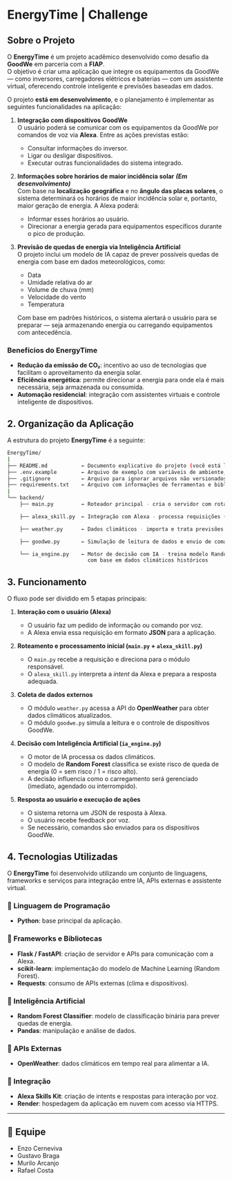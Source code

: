 # EnergyTime | Challenge

## Sobre o Projeto

O **EnergyTime** é um projeto acadêmico desenvolvido como desafio da **GoodWe** em parceria com a **FIAP**.  
O objetivo é criar uma aplicação que integre os equipamentos da GoodWe — como inversores, carregadores elétricos e baterias — com um assistente virtual, oferecendo controle inteligente e previsões baseadas em dados.  

O projeto **está em desenvolvimento**, e o planejamento é implementar as seguintes funcionalidades na aplicação:

1. **Integração com dispositivos GoodWe**  
   O usuário poderá se comunicar com os equipamentos da GoodWe por comandos de voz via **Alexa**. Entre as ações previstas estão:  
   - Consultar informações do inversor.  
   - Ligar ou desligar dispositivos.  
   - Executar outras funcionalidades do sistema integrado.  

2. **Informações sobre horários de maior incidência solar** ***(Em desenvolvimento)***  
   Com base na **localização geográfica** e no **ângulo das placas solares**, o sistema determinará os horários de maior incidência solar e, portanto, maior geração de energia. A Alexa poderá:  
   - Informar esses horários ao usuário.  
   - Direcionar a energia gerada para equipamentos específicos durante o pico de produção.  

3. **Previsão de quedas de energia via Inteligência Artificial**  
   O projeto inclui um modelo de IA capaz de prever possíveis quedas de energia com base em dados meteorológicos, como:  
   - Data  
   - Umidade relativa do ar  
   - Volume de chuva (mm)  
   - Velocidade do vento  
   - Temperatura  

   Com base em padrões históricos, o sistema alertará o usuário para se preparar — seja armazenando energia ou carregando equipamentos com antecedência.  

### Benefícios do EnergyTime
- **Redução da emissão de CO₂**: incentivo ao uso de tecnologias que facilitam o aproveitamento da energia solar.  
- **Eficiência energética**: permite direcionar a energia para onde ela é mais necessária, seja armazenada ou consumida.  
- **Automação residencial**: integração com assistentes virtuais e controle inteligente de dispositivos.  

## 2. Organização da Aplicação

A estrutura do projeto **EnergyTime** é a seguinte:

```bash
EnergyTime/
|
├── README.md           ← Documento explicativo do projeto (você está lendo agora)
├── .env.example        ← Arquivo de exemplo com variáveis de ambiente, senhas e acessos
├── .gitignore          ← Arquivo para ignorar arquivos não versionados
├── requirements.txt    ← Arquivo com informações de ferramentas e bibliotecas utilizadas para importação
|
└── backend/
    ├── main.py         ← Roteador principal - cria o servidor com rotas HTTPS para comunicação com a Alexa

    ├── alexa_skill.py  ← Integração com Alexa - processa requisições (Intents) em JSON e retorna respostas JSON

    ├── weather.py      ← Dados climáticos - importa e trata previsões do OpenWeather para uso na IA

    ├── goodwe.py       ← Simulação de leitura de dados e envio de comandos para equipamentos GoodWe

    └── ia_engine.py    ← Motor de decisão com IA - treina modelo RandomForest para prever quedas de energia
                          com base em dados climáticos históricos 
```

## 3. Funcionamento

O fluxo pode ser dividido em 5 etapas principais:

1. **Interação com o usuário (Alexa)**  
   - O usuário faz um pedido de informação ou comando por voz.  
   - A Alexa envia essa requisição em formato **JSON** para a aplicação.  

2. **Roteamento e processamento inicial (`main.py` + `alexa_skill.py`)**  
   - O `main.py` recebe a requisição e direciona para o módulo responsável.  
   - O `alexa_skill.py` interpreta a *intent* da Alexa e prepara a resposta adequada.  

3. **Coleta de dados externos**  
   - O módulo `weather.py` acessa a API do **OpenWeather** para obter dados climáticos atualizados.  
   - O módulo `goodwe.py` simula a leitura e o controle de dispositivos GoodWe.  

4. **Decisão com Inteligência Artificial (`ia_engine.py`)**  
   - O motor de IA processa os dados climáticos.  
   - O modelo de **Random Forest** classifica se existe risco de queda de energia (0 = sem risco / 1 = risco alto).  
   - A decisão influencia como o carregamento será gerenciado (imediato, agendado ou interrompido).  

5. **Resposta ao usuário e execução de ações**  
   - O sistema retorna um JSON de resposta à Alexa.  
   - O usuário recebe feedback por voz.  
   - Se necessário, comandos são enviados para os dispositivos GoodWe.
  
## 4. Tecnologias Utilizadas

O **EnergyTime** foi desenvolvido utilizando um conjunto de linguagens, frameworks e serviços para integração entre IA, APIs externas e assistente virtual.

### 🔹 Linguagem de Programação
- **Python**: base principal da aplicação.

### 🔹 Frameworks e Bibliotecas
- **Flask / FastAPI**: criação de servidor e APIs para comunicação com a Alexa.
- **scikit-learn**: implementação do modelo de Machine Learning (Random Forest).
- **Requests**: consumo de APIs externas (clima e dispositivos).

### 🔹 Inteligência Artificial
- **Random Forest Classifier**: modelo de classificação binária para prever quedas de energia.
- **Pandas**: manipulação e análise de dados.

### 🔹 APIs Externas
- **OpenWeather**: dados climáticos em tempo real para alimentar a IA.

### 🔹 Integração
- **Alexa Skills Kit**: criação de intents e respostas para interação por voz.
- **Render**: hospedagem da aplicação em nuvem com acesso via HTTPS.

---

## 👥 Equipe
- Enzo Cerneviva
- Gustavo Braga
- Murilo Arcanjo
- Rafael Costa

